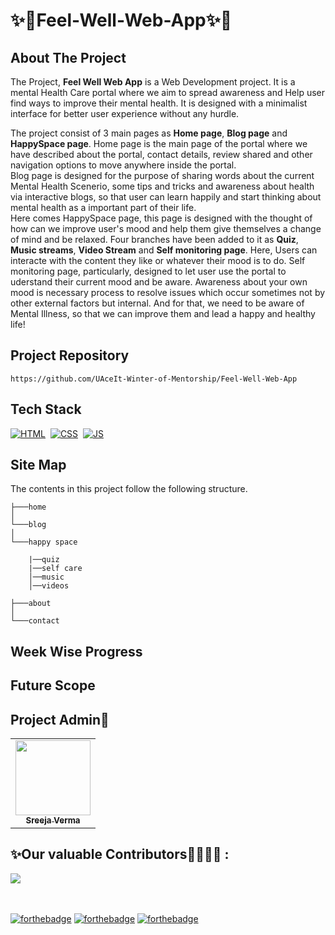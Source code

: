 
# ✨🌸Feel-Well-Web-App✨🌸

## About The Project

The Project, <strong>Feel Well Web App</strong> is a Web Development project. It is a mental Health Care portal where we aim to spread awareness and Help user find ways to improve their mental health. It is designed with a minimalist interface for better user experience without any hurdle. 

The project consist of 3 main pages as <strong>Home page</strong>, <strong>Blog page</strong> and <strong>HappySpace page</strong>. Home page is the main page of the portal where we have described about the portal, contact details, review shared and other navigation options to move anywhere inside the portal. 
<br>Blog page is designed for the purpose of sharing words about the current Mental Health Scenerio, some tips and tricks and awareness about health via interactive blogs, so that user can learn happily and start thinking about mental health as a important part of their life.
<br>Here comes HappySpace page, this page is designed with the thought of how can we improve user's mood and help them give themselves a change of mind and be relaxed. Four branches have been added to it as <strong>Quiz</strong>, <strong>Music streams</strong>, <strong>Video Stream</strong> and <strong>Self monitoring page</strong>. Here, Users can interacte with the content they like or whatever their mood is to do. Self monitoring page, particularly, designed to let user use the portal to uderstand their current mood and be aware. Awareness about your own mood is necessary process to resolve issues which occur sometimes not by other external factors but internal. And for that, we need to be aware of Mental Illness, so that we can improve them and lead a happy and healthy life!



## Project Repository 

```
https://github.com/UAceIt-Winter-of-Mentorship/Feel-Well-Web-App
```

## Tech Stack
[![HTML](https://img.shields.io/badge/html5%20-%23E34F26.svg?&style=for-the-badge&logo=html5&logoColor=white)](https://github.com/manankohlii/spacex-launch-data/search?l=html)&nbsp;
[![CSS](https://img.shields.io/badge/css3%20-%231572B6.svg?&style=for-the-badge&logo=css3&logoColor=white)](https://github.com/manankohlii/spacex-launch-data/search?l=css)&nbsp;
[![JS](https://img.shields.io/badge/javascript%20-%23323330.svg?&style=for-the-badge&logo=javascript&logoColor=%23F7DF1E)](https://github.com/manankohlii/spacex-launch-data/search?l=javascript)

## Site Map
The contents in this project follow the following structure.

```
├───home
│
└───blog
│
└───happy space

    |──quiz
    |──self care
    │──music
    │──videos

├───about
│
└───contact
```

## Week Wise Progress

## Future Scope 

## Project Admin👩
<table>
  <tr>
    <td align="center"><a href="https://github.com/shreejaverma"><img src="https://avatars.githubusercontent.com/u/60843543?v=4" height="120px" width="120px"/><br/><sub><b>Sreeja Verma</b></sub></a></td>
  </tr>
</table>


## ✨Our valuable Contributors👩‍💻👨‍💻 :
<a href="https://github.com/UAceIt-Winter-of-Mentorship/Feel-Well-Web-App/graphs/contributors">
  <img src="https://contrib.rocks/image?repo=UAceIt-Winter-of-Mentorship/Feel-Well-Web-App" />
</a>

<br></br>
[![forthebadge](https://forthebadge.com/images/badges/made-with-javascript.svg)](https://forthebadge.com)
[![forthebadge](https://forthebadge.com/images/badges/built-with-love.svg)](https://forthebadge.com) 
[![forthebadge](https://forthebadge.com/images/badges/built-by-developers.svg)](https://forthebadge.com)
